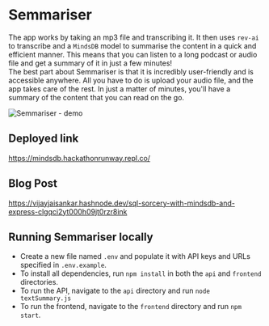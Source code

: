 # Semmariser

The app works by taking an mp3 file and transcribing it. It then uses `rev-ai` to transcribe and a `MindsDB` model to summarise the content in a quick and efficient manner. This means that you can listen to a long podcast or audio file and get a summary of it in just a few minutes!  
The best part about Semmariser is that it is incredibly user-friendly and is accessible anywhere. All you have to do is upload your audio file, and the app takes care of the rest. In just a matter of minutes, you'll have a summary of the content that you can read on the go.

![Semmariser - demo](https://user-images.githubusercontent.com/56185979/234370223-23749231-1dc1-4f66-bf4b-5ae676252bff.gif)


## Deployed link
https://mindsdb.hackathonrunway.repl.co/

## Blog Post
https://vijayjaisankar.hashnode.dev/sql-sorcery-with-mindsdb-and-express-clgqci2yt000h09jt0rzr8ink

## Running Semmariser locally
- Create a new file named `.env` and populate it with API keys and URLs specified in `.env.example`.
- To install all dependencies, run `npm install` in both the `api` and `frontend` directories.
- To run the API, navigate to the `api` directory and run `node textSummary.js`
- To run the frontend, navigate to the `frontend` directory and run `npm start`.